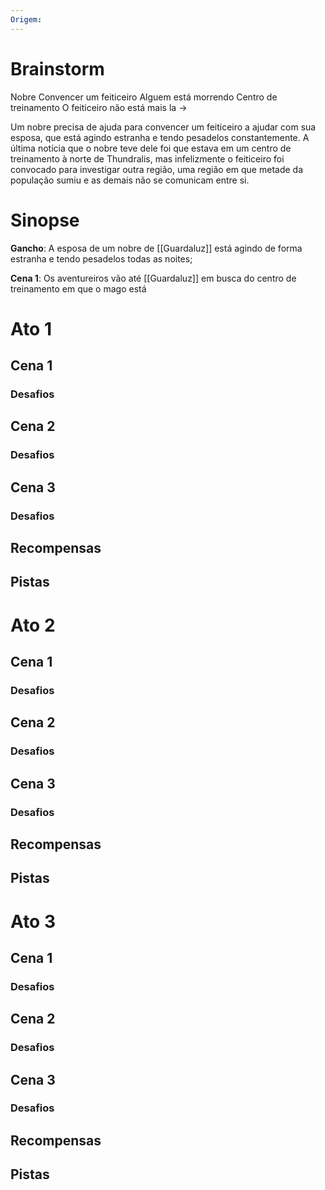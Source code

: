 ```yaml
---
Origem:
---
```



# Brainstorm

Nobre
Convencer um feiticeiro
Alguem está morrendo
Centro de treinamento
O feiticeiro não está mais la -> 

Um nobre precisa de ajuda para convencer um feiticeiro a ajudar com sua esposa, que está agindo estranha e tendo pesadelos constantemente. A última notícia que o nobre teve dele foi que estava em um centro de treinamento à norte de Thundralis, mas infelizmente o feiticeiro foi convocado para investigar outra região, uma região em que metade da população sumiu e as demais não se comunicam entre si. 


# Sinopse

**Gancho**: A esposa de um nobre de [[Guardaluz]] está agindo de forma estranha e tendo pesadelos todas as noites;

**Cena 1**: Os aventureiros vão até [[Guardaluz]] em busca do centro de treinamento em que o mago está

# Ato 1



## Cena 1



### Desafios



## Cena 2



### Desafios



## Cena 3



### Desafios



## Recompensas


## Pistas



# Ato 2



## Cena 1



### Desafios



## Cena 2



### Desafios



## Cena 3



### Desafios



## Recompensas


## Pistas



# Ato 3



## Cena 1



### Desafios



## Cena 2



### Desafios



## Cena 3



### Desafios



## Recompensas


## Pistas



